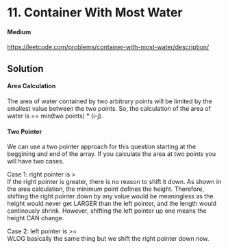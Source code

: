 # 11. Container With Most Water

#### Medium

https://leetcode.com/problems/container-with-most-water/description/

## Solution

#### Area Calculation

The area of water contained by two arbitrary points will be limited by the smallest value between the two points. So, the calculation of the area of water is == min(two points) \* (i-j).

#### Two Pointer

We can use a two pointer approach for this question starting at the beggining and end of the array. If you calculate the area at two points you will have two cases.

Case 1: right pointer is >  
If the right pointer is greater, there is no reason to shift it down. As shown in the area calculation, the minimum point defines the height. Therefore, shifting the right pointer down by any value would be meaningless as the height would never get LARGER than the left pointer, and the length would continously shrink. However, shifting the left pointer up one means the height CAN change.

Case 2: left pointer is >=  
WLOG basically the same thing but we shift the right pointer down now.
